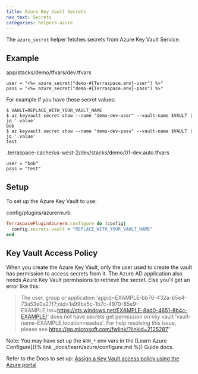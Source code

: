 ```yaml
---
title: Azure Key Vault Secrets
nav_text: Secrets
categories: helpers-azure
---
```


The `azure_secret` helper fetches secrets from Azure Key Vault Service.

## Example

app/stacks/demo/tfvars/dev.tfvars

    user = "<%= azure_secret("demo-#{Terraspace.env}-user") %>"
    pass = "<%= azure_secret("demo-#{Terraspace.env}-pass") %>"

For example if you have these secret values:

    $ VAULT=REPLACE_WITH_YOUR_VAULT_NAME
    $ az keyvault secret show --name "demo-dev-user" --vault-name $VAULT | jq '.value'
    bob
    $ az keyvault secret show --name "demo-dev-pass" --vault-name $VAULT | jq '.value'
    test

.terraspace-cache/us-west-2/dev/stacks/demo/01-dev.auto.tfvars

    user = "bob"
    pass = "test"

## Setup

To set up the Azure Key Vault to use:

config/plugins/azurerm.rb

```ruby
TerraspacePluginAzurerm.configure do |config|
  config.secrets.vault = "REPLACE_WITH_YOUR_VAULT_NAME"
end
```

## Key Vault Access Policy

When you create the Azure Key Vault, only the user used to create the vault has permission to access secrets from it. The Azure AD application also needs Azure Key Vault permissions to retrieve the secret. Else you'll get an error like this:

> The user, group or application 'appid=EXAMPLE-bb76-432a-b5e4-73a53e0a27f7;oid=1a99ba5c-1b7c-4970-85e9-EXAMPLE;iss=https://sts.windows.net/EXAMPLE-8ad0-4651-8b4c-EXAMPLE/' does not have secrets get permission on key vault 'vault-name-EXAMPLE;location=eastus'. For help resolving this issue, please see https://go.microsoft.com/fwlink/?linkid=2125287"

Note: You may have set up the `ARM_*` env vars in the [Learn Azure Configure]({% link _docs/learn/azure/configure.md %}) Guide docs.

Refer to the Docs to set up: [Assign a Key Vault access policy using the Azure portal](https://go.microsoft.com/fwlink/?linkid=2125287)
